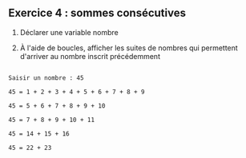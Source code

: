 ## Exercice 4 : sommes consécutives
1. Déclarer une variable nombre
2. À l'aide de boucles, afficher les suites de nombres qui permettent d'arriver au nombre inscrit précédemment
```
Saisir un nombre : 45
45 = 1 + 2 + 3 + 4 + 5 + 6 + 7 + 8 + 9
45 = 5 + 6 + 7 + 8 + 9 + 10
45 = 7 + 8 + 9 + 10 + 11
45 = 14 + 15 + 16
45 = 22 + 23
```


